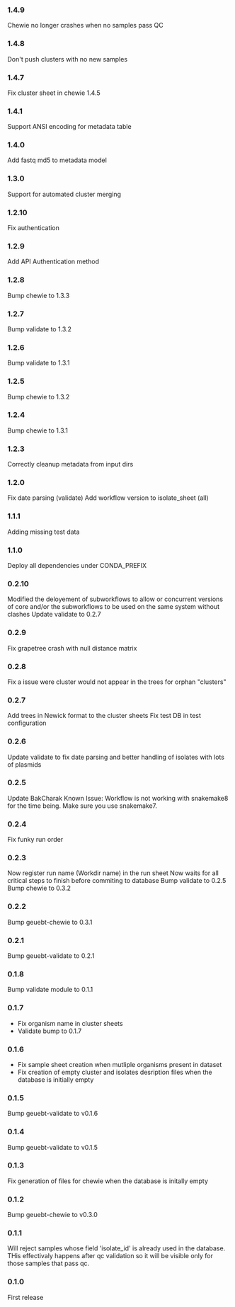 ### 1.4.9

Chewie no longer crashes when no samples pass QC

### 1.4.8

Don't push clusters with no new samples

### 1.4.7

Fix cluster sheet in chewie 1.4.5

### 1.4.1

Support ANSI encoding for metadata table

### 1.4.0

Add fastq md5 to metadata model

### 1.3.0

Support for automated cluster merging

### 1.2.10

Fix authentication

### 1.2.9

Add API Authentication method

### 1.2.8

Bump chewie to 1.3.3

### 1.2.7

Bump validate to 1.3.2

### 1.2.6

Bump validate to 1.3.1

### 1.2.5

Bump chewie to 1.3.2

### 1.2.4

Bump chewie to 1.3.1

### 1.2.3

Correctly cleanup metadata from input dirs

### 1.2.0

Fix date parsing (validate)
Add workflow version to isolate_sheet (all)

### 1.1.1

Adding missing test data

### 1.1.0

Deploy all dependencies under CONDA_PREFIX

### 0.2.10

Modified the deloyement of subworkflows to allow or concurrent versions of core and/or the subworkflows to be used on the same system without clashes
Update validate to 0.2.7

### 0.2.9

Fix grapetree crash with null distance matrix

### 0.2.8

Fix a issue were cluster would not appear in the trees for orphan "clusters"

### 0.2.7

Add trees in Newick format to the cluster sheets
Fix test DB in test configuration

### 0.2.6

Update validate to fix date parsing and better handling of isolates with lots of plasmids

### 0.2.5

Update BakCharak
Known Issue: Workflow is not working with snakemake8 for the time being. Make sure you use snakemake7.

### 0.2.4

Fix funky run order

### 0.2.3

Now register run name (Workdir name) in the run sheet
Now waits for all critical steps to finish before commiting to database
Bump validate to 0.2.5
Bump chewie to 0.3.2

### 0.2.2

Bump geuebt-chewie to 0.3.1

### 0.2.1

Bump geuebt-validate to 0.2.1

### 0.1.8

Bump validate module to 0.1.1

### 0.1.7

- Fix organism name in cluster sheets
- Validate bump to 0.1.7

### 0.1.6

- Fix sample sheet creation when mutliple organisms present in dataset
- Fix creation of empty cluster and isolates desription files when the database is initially empty

### 0.1.5

Bump geuebt-validate to v0.1.6

### 0.1.4

Bump geuebt-validate to v0.1.5

### 0.1.3

Fix generation of files for chewie when the database is initally empty

### 0.1.2

Bump geuebt-chewie to v0.3.0

### 0.1.1

Will reject samples whose field 'isolate_id' is already used in the database.
THis effectivaly happens after qc validation so it will be visible only for those
samples that pass qc.

### 0.1.0

First release
